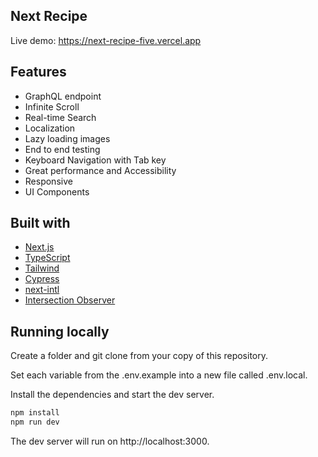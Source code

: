 ## Next Recipe

Live demo: https://next-recipe-five.vercel.app

## Features

- GraphQL endpoint
- Infinite Scroll
- Real-time Search
- Localization
- Lazy loading images
- End to end testing
- Keyboard Navigation with Tab key
- Great performance and Accessibility
- Responsive
- UI Components

## Built with

- [Next.js](https://nextjs.org)
- [TypeScript](https://nextjs.org/docs/app/building-your-application/configuring/typescript)
- [Tailwind](https://tailwindcss.com/docs/installation)
- [Cypress](https://www.cypress.io/)
- [next-intl](https://next-intl-docs.vercel.app/docs/getting-started/app-router-server-components)
- [Intersection Observer](https://github.com/thebuilder/react-intersection-observer)

## Running locally

Create a folder and git clone from your copy of this repository.

Set each variable from the .env.example into a new file called .env.local.

Install the dependencies and start the dev server.

```bash
npm install
npm run dev
```

The dev server will run on http://localhost:3000.
